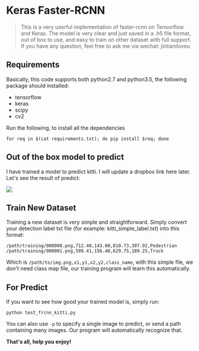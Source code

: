 # Keras Faster-RCNN

> This is a very userful implementation of faster-rcnn on Tensorflow and Keras. The model is very clear and just saved in a .h5 file format, out of box to use, and easy to train on other dataset with full support. If you have any question, feel free to ask me via wechat: jintianiloveu

## Requirements
Basically, this code supports both python2.7 and python3.5, the following package should installed:
* tensorflow
* keras
* scipy
* cv2

Run the following, to install all the dependencies
```
for req in $(cat requirements.txt); do pip install $req; done
```

## Out of the box model to predict

I have trained a model to predict kitti. I will update a dropbox link here later. Let's see the result of predict:

<img src="http://opbocoyb4.bkt.clouddn.com/000010.png" align="center">

## Train New Dataset

Training a new dataset is very simple and straightforward. Simply convert your detection label txt file (for example: kitti_simple_label.txt) into this format:

```
/path/training/000000.png,712.40,143.00,810.73,307.92,Pedestrian
/path/training/000001.png,599.41,156.40,629.75,189.25,Truck
```
Which is `/path/to/img.png,x1,y1,x2,y2,class_name`, with this simple file, we don't need class map file, our training program will learn this automatically.

## For Predict

If you want to see how good your trained model is, simply run:
```
python test_frcnn_kitti.py
```
You can also use `-p` to specify a single image to predict, or send a path containing many images. Our program will automatically recognize that.

**That's all, help you enjoy!**
